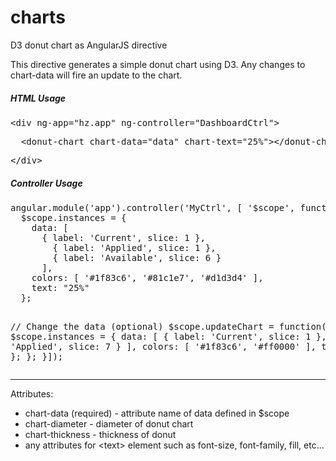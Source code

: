 charts
======

D3 donut chart as AngularJS directive

<p>This directive generates a simple donut chart using D3. Any changes to chart-data will fire an update to the chart.</p>

<h5>HTML Usage</h5>
<pre>&lt;div ng-app="hz.app" ng-controller="DashboardCtrl"&gt;</pre>
<pre>  &lt;donut-chart chart-data="data" chart-text="25%"&gt;&lt;/donut-chart&gt;</pre>
<pre>&lt;/div&gt;</pre>

<h5>Controller Usage</h5>
<pre>
angular.module('app').controller('MyCtrl', [ '$scope', function($scope) {
  $scope.instances = {
    data: [
      { label: 'Current', slice: 1 },
        { label: 'Applied', slice: 1 },
        { label: 'Available', slice: 6 }
      ],
    colors: [ '#1f83c6', '#81c1e7', '#d1d3d4' ],
    text: "25%"
  };

  // Change the data (optional)
  $scope.updateChart = function() {
    $scope.instances = {
      data: [
        { label: 'Current', slice: 1 },
        { label: 'Applied', slice: 7 }
      ],
      colors: [ '#1f83c6', '#ff0000' ],
      text: "100%"
    };
  };
}]);
</pre>

<hr>

Attributes:<br/>
- chart-data (required) - attribute name of data defined in $scope
- chart-diameter - diameter of donut chart
- chart-thickness - thickness of donut
- any attributes for &lt;text&gt; element such as font-size, font-family, fill, etc...


